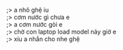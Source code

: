 ;> a nhô ghệ iu<br>
;> cơm nước gì chưa e<br>
;> a cơm nước gòi e<br>
;> chờ con laptop load model nảy giờ e<br>
;> xíu a nhắn cho nhe ghệ
